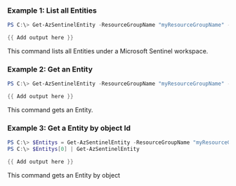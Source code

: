 ### Example 1: List all Entities
```powershell
PS C:\> Get-AzSentinelEntity -ResourceGroupName "myResourceGroupName" -workspaceName "myWorkspaceName"

{{ Add output here }}
```

This command lists all Entities under a Microsoft Sentinel workspace.

### Example 2: Get an Entity
```powershell
PS C:\> Get-AzSentinelEntity -ResourceGroupName "myResourceGroupName" -workspaceName "myWorkspaceName" -Id "myEntityId"

{{ Add output here }}
```

This command gets an Entity.

### Example 3: Get a Entity by object Id
```powershell
PS C:\> $Entitys = Get-AzSentinelEntity -ResourceGroupName "myResourceGroupName" -workspaceName "myWorkspaceName"
PS C:\> $Entitys[0] | Get-AzSentinelEntity

{{ Add output here }}
```

This command gets an Entity by object